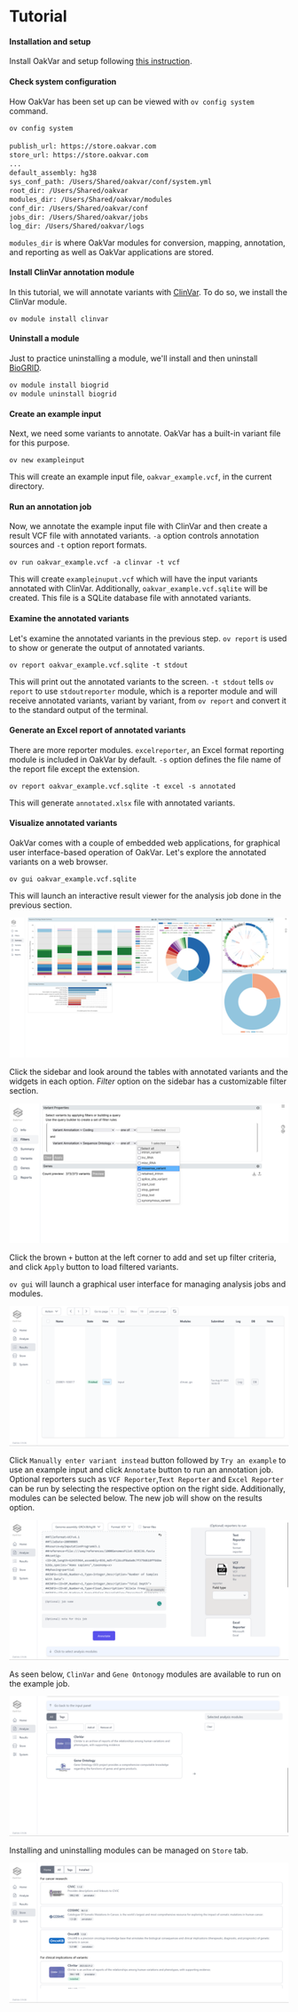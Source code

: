 # Tutorial

#### Installation and setup

Install OakVar and setup following [this instruction](install_system.md).

#### Check system configuration

How OakVar has been set up can be viewed with `ov config system` command.

    ov config system

    publish_url: https://store.oakvar.com
    store_url: https://store.oakvar.com
    ...
    default_assembly: hg38
    sys_conf_path: /Users/Shared/oakvar/conf/system.yml
    root_dir: /Users/Shared/oakvar
    modules_dir: /Users/Shared/oakvar/modules
    conf_dir: /Users/Shared/oakvar/conf
    jobs_dir: /Users/Shared/oakvar/jobs
    log_dir: /Users/Shared/oakvar/logs

`modules_dir` is where OakVar modules for conversion, mapping, annotation, and reporting as well as OakVar applications are stored.

#### Install ClinVar annotation module

In this tutorial, we will annotate variants with [ClinVar](https://www.ncbi.nlm.nih.gov/clinvar). To do so, we install the ClinVar module.

    ov module install clinvar

#### Uninstall a module

Just to practice uninstalling a module, we'll install and then uninstall [BioGRID](http://thebiogrid.org).

    ov module install biogrid
    ov module uninstall biogrid

#### Create an example input

Next, we need some variants to annotate. OakVar has a built-in variant file for this purpose.

    ov new exampleinput

This will create an example input file, `oakvar_example.vcf`, in the current directory.

#### Run an annotation job

Now, we annotate the example input file with ClinVar and then create a result VCF file with annotated variants. `-a` option controls annotation sources and `-t` option report formats.

    ov run oakvar_example.vcf -a clinvar -t vcf

This will create `exampleinuput.vcf` which will have the input variants annotated with ClinVar. Additionally, `oakvar_example.vcf.sqlite` will be created. This file is a SQLite database file with annotated variants.

#### Examine the annotated variants

Let's examine the annotated variants in the previous step. `ov report` is used to show or generate the output of annotated variants.

    ov report oakvar_example.vcf.sqlite -t stdout

This will print out the annotated variants to the screen. `-t stdout` tells `ov report` to use `stdoutreporter` module, which is a reporter module and will receive annotated variants, variant by variant, from `ov report` and convert it to the standard output of the terminal.

#### Generate an Excel report of annotated variants

There are more reporter modules. `excelreporter`, an Excel format reporting module is included in OakVar by default. `-s` option defines the file name of the report file except the extension.

    ov report oakvar_example.vcf.sqlite -t excel -s annotated

This will generate `annotated.xlsx` file with annotated variants.

#### Visualize annotated variants

OakVar comes with a couple of embedded web applications, for graphical user interface-based operation of OakVar. Let's explore the annotated variants on a web browser.

    ov gui oakvar_example.vcf.sqlite

This will launch an interactive result viewer for the analysis job done in the previous section.

![interactive result viewer summary tab](images/ov_summary_exampleinputsqlite.png)

Click the sidebar and look around the tables with annotated variants and the widgets in each option. *Filter* option on the sidebar has a customizable filter section.

![interactive result viewer filter tab](images/ov_filter_example.png)

Click the brown `+` button at the left corner to add and set up filter criteria, and click `Apply` button to load filtered variants.

`ov gui` will launch a graphical user interface for managing analysis jobs and modules. 

![job submission page](images/ov_results.png)

Click `Manually enter variant instead` button followed by `Try an example` to use an example input and click `Annotate` button to run an annotation job. Optional reporters such as `VCF Reporter`,`Text Reporter` and `Excel Reporter` can be run by selecting the respective option on the right side. Additionally, modules can be selected below. The new job will show on the results option. 

![example analysis page](images/ov_analyze_example.png)

As seen below, `ClinVar` and `Gene Ontonogy` modules are available to run on the example job. 

![example analysis page](images/ov_analyze_module.png)


Installing and uninstalling modules can be managed on `Store` tab.

![web store](images/ov_gui_store.png)

